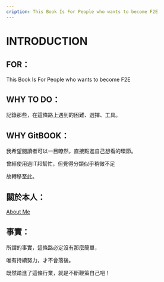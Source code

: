 ```yaml
---
cription: This Book Is For People who wants to become F2E
---
```


# INTRODUCTION

## FOR：

This Book Is For People who wants to become F2E

## WHY TO DO：

記錄那些，在這條路上遇到的困難、選擇、工具。

## WHY GitBOOK：

我希望閱讀者可以一目瞭然，直接點進自己想看的環節。

曾經使用過IT邦幫忙，但覺得分類似乎稍微不足

故轉移至此。

## 關於本人：

[About Me](https://liugoldent.github.io/LgtProfile/profile.html)

## 事實：

所謂的事實，這條路必定沒有那麼簡單，

唯有持續努力，才不會落後。

既然踏進了這條行業，就是不斷鞭策自己吧！

